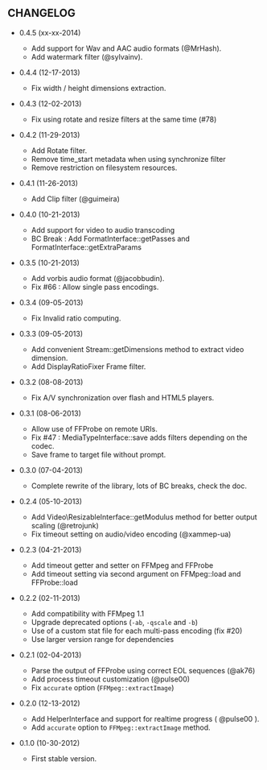 CHANGELOG
---------

* 0.4.5 (xx-xx-2014)

  * Add support for Wav and AAC audio formats (@MrHash).
  * Add watermark filter (@sylvainv).

* 0.4.4 (12-17-2013)

  * Fix width / height dimensions extraction.

* 0.4.3 (12-02-2013)

  * Fix using rotate and resize filters at the same time (#78)

* 0.4.2 (11-29-2013)

  * Add Rotate filter.
  * Remove time_start metadata when using synchronize filter
  * Remove restriction on filesystem resources.

* 0.4.1 (11-26-2013)

  * Add Clip filter (@guimeira)

* 0.4.0 (10-21-2013)

  * Add support for video to audio transcoding
  * BC Break : Add FormatInterface::getPasses and FormatInterface::getExtraParams

* 0.3.5 (10-21-2013)

  * Add vorbis audio format (@jacobbudin).
  * Fix #66 : Allow single pass encodings.

* 0.3.4 (09-05-2013)

  * Fix Invalid ratio computing.

* 0.3.3 (09-05-2013)

  * Add convenient Stream::getDimensions method to extract video dimension.
  * Add DisplayRatioFixer Frame filter.

* 0.3.2 (08-08-2013)

  * Fix A/V synchronization over flash and HTML5 players.

* 0.3.1 (08-06-2013)

  * Allow use of FFProbe on remote URIs.
  * Fix #47 : MediaTypeInterface::save adds filters depending on the codec.
  * Save frame to target file without prompt.

* 0.3.0 (07-04-2013)

  * Complete rewrite of the library, lots of BC breaks, check the doc.

* 0.2.4 (05-10-2013)

  * Add Video\ResizableInterface::getModulus method for better output scaling (@retrojunk)
  * Fix timeout setting on audio/video encoding (@xammep-ua)

* 0.2.3 (04-21-2013)

  * Add timeout getter and setter on FFMpeg and FFProbe
  * Add timeout setting via second argument on FFMpeg::load and FFProbe::load

* 0.2.2 (02-11-2013)

  * Add compatibility with FFMpeg 1.1
  * Upgrade deprecated options (`-ab`, `-qscale` and `-b`)
  * Use of a custom stat file for each multi-pass encoding (fix #20)
  * Use larger version range for dependencies

* 0.2.1 (02-04-2013)

  * Parse the output of FFProbe using correct EOL sequences (@ak76)
  * Add process timeout customization (@pulse00)
  * Fix `accurate` option (`FFMpeg::extractImage`)

* 0.2.0 (12-13-2012)

  * Add HelperInterface and support for realtime progress ( @pulse00 ).
  * Add `accurate` option to `FFMpeg::extractImage` method.

* 0.1.0 (10-30-2012)

  * First stable version.
